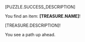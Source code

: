 [PUZZLE.SUCCESS_DESCRIPTION]

You find an item: **[TREASURE.NAME]**!

[TREASURE.DESCRIPTION]!

You see a path up ahead.